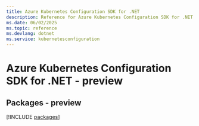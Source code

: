 ```yaml
---
title: Azure Kubernetes Configuration SDK for .NET
description: Reference for Azure Kubernetes Configuration SDK for .NET
ms.date: 06/02/2025
ms.topic: reference
ms.devlang: dotnet
ms.service: kubernetesconfiguration
---
```

# Azure Kubernetes Configuration SDK for .NET - preview
## Packages - preview
[!INCLUDE [packages](kubernetes-configuration-index.md)]